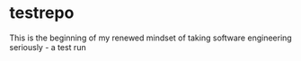 # testrepo
This is the beginning of my renewed mindset of taking software engineering seriously - a test run
